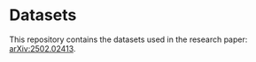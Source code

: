 # Datasets

This repository contains the datasets used in the research paper:  
[arXiv:2502.02413](https://arxiv.org/abs/2502.02413).

